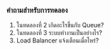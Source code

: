 ### คำถามสำหรับการทดลอง
1. ในทดลองที่ 2 เกิดอะไรขึ้นกับ Queue?
2. ในทดลองที่ 3 ระบบทำงานเป็นอย่างไร?
3. Load Balancer แจ้งเตือนเมื่อไหร่?
